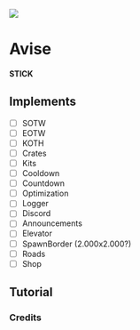 <p light="center">
  <img src="resources/images/icon.png" />
</p>

# Avise
**STICK**

## Implements
- [ ] SOTW
- [ ] EOTW
- [ ] KOTH
- [ ] Crates
- [ ] Kits
- [ ] Cooldown
- [ ] Countdown
- [ ] Optimization
- [ ] Logger
- [ ] Discord
- [ ] Announcements
- [ ] Elevator
- [ ] SpawnBorder (2.000x2.000?)
- [ ] Roads
- [ ] Shop

## Tutorial


### Credits